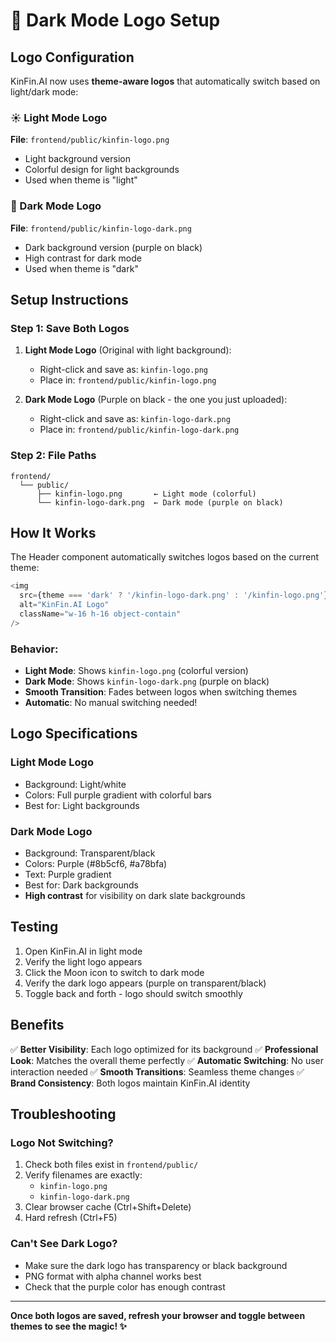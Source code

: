 # 🌙 Dark Mode Logo Setup

## Logo Configuration

KinFin.AI now uses **theme-aware logos** that automatically switch based on light/dark mode:

### ☀️ Light Mode Logo
**File**: `frontend/public/kinfin-logo.png`
- Light background version
- Colorful design for light backgrounds
- Used when theme is "light"

### 🌙 Dark Mode Logo  
**File**: `frontend/public/kinfin-logo-dark.png`
- Dark background version (purple on black)
- High contrast for dark mode
- Used when theme is "dark"

## Setup Instructions

### Step 1: Save Both Logos

1. **Light Mode Logo** (Original with light background):
   - Right-click and save as: `kinfin-logo.png`
   - Place in: `frontend/public/kinfin-logo.png`

2. **Dark Mode Logo** (Purple on black - the one you just uploaded):
   - Right-click and save as: `kinfin-logo-dark.png`
   - Place in: `frontend/public/kinfin-logo-dark.png`

### Step 2: File Paths
```
frontend/
  └── public/
      ├── kinfin-logo.png       ← Light mode (colorful)
      └── kinfin-logo-dark.png  ← Dark mode (purple on black)
```

## How It Works

The Header component automatically switches logos based on the current theme:

```javascript
<img 
  src={theme === 'dark' ? '/kinfin-logo-dark.png' : '/kinfin-logo.png'}
  alt="KinFin.AI Logo" 
  className="w-16 h-16 object-contain"
/>
```

### Behavior:
- **Light Mode**: Shows `kinfin-logo.png` (colorful version)
- **Dark Mode**: Shows `kinfin-logo-dark.png` (purple on black)
- **Smooth Transition**: Fades between logos when switching themes
- **Automatic**: No manual switching needed!

## Logo Specifications

### Light Mode Logo
- Background: Light/white
- Colors: Full purple gradient with colorful bars
- Best for: Light backgrounds

### Dark Mode Logo
- Background: Transparent/black
- Colors: Purple (#8b5cf6, #a78bfa)
- Text: Purple gradient
- Best for: Dark backgrounds
- **High contrast** for visibility on dark slate backgrounds

## Testing

1. Open KinFin.AI in light mode
2. Verify the light logo appears
3. Click the Moon icon to switch to dark mode
4. Verify the dark logo appears (purple on transparent/black)
5. Toggle back and forth - logo should switch smoothly

## Benefits

✅ **Better Visibility**: Each logo optimized for its background
✅ **Professional Look**: Matches the overall theme perfectly
✅ **Automatic Switching**: No user interaction needed
✅ **Smooth Transitions**: Seamless theme changes
✅ **Brand Consistency**: Both logos maintain KinFin.AI identity

## Troubleshooting

### Logo Not Switching?
1. Check both files exist in `frontend/public/`
2. Verify filenames are exactly:
   - `kinfin-logo.png`
   - `kinfin-logo-dark.png`
3. Clear browser cache (Ctrl+Shift+Delete)
4. Hard refresh (Ctrl+F5)

### Can't See Dark Logo?
- Make sure the dark logo has transparency or black background
- PNG format with alpha channel works best
- Check that the purple color has enough contrast

---

**Once both logos are saved, refresh your browser and toggle between themes to see the magic! ✨**








